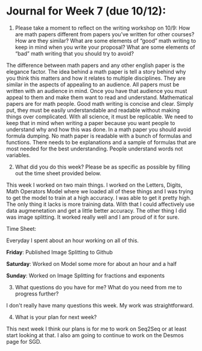 # Journal for Week 7 (due 10/12):

1. Please take a moment to reflect on the writing workshop on 10/9: How are math papers
different from papers you’ve written for other courses? How are they similar? What are some elements of “good” math writing to keep in mind when you write your proposal? 
What are some elements of “bad” math writing that you should try to avoid?

The difference between math papers and any other english paper is the elegance factor. The idea behind a math paper is tell a story behind why you think this matters
and how it relates to multiple disciplines. They are similar in the aspects of appealing to an audience. All papers must be written with an audience in mind. Once
you have that audience you must appeal to them and make them want to read and understand. Mathematical papers are for math people. Good math writing is concise and clear.
Simply put, they must be easily understandable and readable without making things over complicated. With all science, it must be replicable. We need to keep that in mind when
writing a paper because you want people to understand why and how this was done. In a math paper you should avoid formula dumping. No math paper is readable with a
bunch of formulas and functions. There needs to be explanations and a sample of formulas that are most needed for the best understanding. People understand words not
variables.

2. What did you do this week? Please be as specific as possible by filling out the time sheet provided below.

This week I worked on two main things. I worked on the Letters, Digits, Math Operators Model where we loaded all of these things and I was trying to get the model to train at a high accuracy.
I was able to get it pretty high. The only thing it lacks is more training data. With that I could affectively use data augmenetation and get a little better accuracy.
The other thing I did was image splitting. It worked really well and I am proud of it for sure.

Time Sheet:

Everyday I spent about an hour working on all of this. 

**Friday**: Published Image Splitting to Github

**Saturday**: Worked on Model some more for about an hour and a half

**Sunday**: Worked on Image Splitting for fractions and exponents


3. What questions do you have for me? What do you need from me to progress further?

I don't really have many questions this week. My work was straightforward.


4. What is your plan for next week?

This next week I think our plans is for me to work on Seq2Seq or at least start looking at that. I also am going to continue to work on the Desmos page for SGD.
